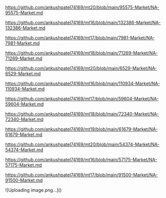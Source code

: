 <p><a href="https://github.com/ankushpatel74169/mt20/blob/main/95575-Market/NA-95575-Market.md">https://github.com/ankushpatel74169/mt20/blob/main/95575-Market/NA-95575-Market.md</a></p><p><a href="https://github.com/ankushpatel74169/mt16/blob/main/132386-Market/NA-132386-Market.md">https://github.com/ankushpatel74169/mt16/blob/main/132386-Market/NA-132386-Market.md</a></p><p><a href="https://github.com/ankushpatel74169/mt17/blob/main/7981-Market/NA-7981-Market.md">https://github.com/ankushpatel74169/mt17/blob/main/7981-Market/NA-7981-Market.md</a></p><p><a href="https://github.com/ankushpatel74169/mt18/blob/main/71269-Market/NA-71269-Market.md">https://github.com/ankushpatel74169/mt18/blob/main/71269-Market/NA-71269-Market.md</a></p><p><a href="https://github.com/ankushpatel74169/mt20/blob/main/6529-Market/NA-6529-Market.md">https://github.com/ankushpatel74169/mt20/blob/main/6529-Market/NA-6529-Market.md</a></p><p><a href="https://github.com/ankushpatel74169/mt16/blob/main/110934-Market/NA-110934-Market.md">https://github.com/ankushpatel74169/mt16/blob/main/110934-Market/NA-110934-Market.md</a></p><p><a href="https://github.com/ankushpatel74169/mt17/blob/main/59604-Market/NA-59604-Market.md">https://github.com/ankushpatel74169/mt17/blob/main/59604-Market/NA-59604-Market.md</a></p><p><a href="https://github.com/ankushpatel74169/mt18/blob/main/72340-Market/NA-72340-Market.md">https://github.com/ankushpatel74169/mt18/blob/main/72340-Market/NA-72340-Market.md</a></p><p><a href="https://github.com/ankushpatel74169/mt19/blob/main/61679-Market/NA-61679-Market.md">https://github.com/ankushpatel74169/mt19/blob/main/61679-Market/NA-61679-Market.md</a></p><p><a href="https://github.com/ankushpatel74169/mt20/blob/main/54374-Market/NA-54374-Market.md">https://github.com/ankushpatel74169/mt20/blob/main/54374-Market/NA-54374-Market.md</a></p><p><a href="https://github.com/ankushpatel74169/mt16/blob/main/57175-Market/NA-57175-Market.md">https://github.com/ankushpatel74169/mt16/blob/main/57175-Market/NA-57175-Market.md</a></p><p><a href="https://github.com/ankushpatel74169/mt17/blob/main/91500-Market/NA-91500-Market.md">https://github.com/ankushpatel74169/mt17/blob/main/91500-Market/NA-91500-Market.md</a></p>
![Uploading image.png…]()
